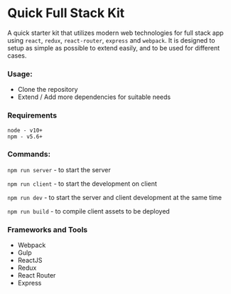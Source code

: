 # Quick Full Stack Kit

A quick starter kit that utilizes modern web technologies for full stack app using `react`, `redux`, `react-router`, `express` and `webpack`. It is designed to setup as simple as possible to extend easily, and to be used for different cases.


### Usage:
- Clone the repository
- Extend / Add more dependencies for suitable needs


### Requirements
```
node - v10+
npm - v5.6+
```

### Commands:
`npm run server` - to start the server

`npm run client` - to start the development on client 

`npm run dev` - to start the server and client development at the same time

`npm run build` - to compile client assets to be deployed


### Frameworks and Tools
- Webpack
- Gulp
- ReactJS
- Redux
- React Router
- Express
